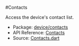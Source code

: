 #Contacts

Access the device's contact list.

* Package: [device/contacts](api:)
* API Reference: [Contacts](api:device/contacts)
* Source: [Contacts.dart](source:client/device/contacts/src)

